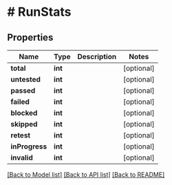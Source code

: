 # # RunStats

## Properties

Name | Type | Description | Notes
------------ | ------------- | ------------- | -------------
**total** | **int** |  | [optional]
**untested** | **int** |  | [optional]
**passed** | **int** |  | [optional]
**failed** | **int** |  | [optional]
**blocked** | **int** |  | [optional]
**skipped** | **int** |  | [optional]
**retest** | **int** |  | [optional]
**inProgress** | **int** |  | [optional]
**invalid** | **int** |  | [optional]

[[Back to Model list]](../../README.md#models) [[Back to API list]](../../README.md#endpoints) [[Back to README]](../../README.md)
